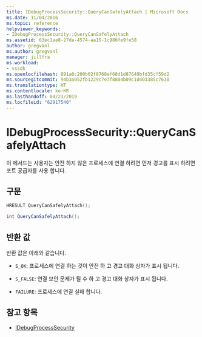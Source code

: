 ```yaml
---
title: IDebugProcessSecurity::QueryCanSafelyAttach | Microsoft Docs
ms.date: 11/04/2016
ms.topic: reference
helpviewer_keywords:
- IDebugProcessSecurity::QueryCanSafelyAttach
ms.assetid: 63ec1ae8-27da-4574-aa15-1c986fe9fe58
author: gregvanl
ms.author: gregvanl
manager: jillfra
ms.workload:
- vssdk
ms.openlocfilehash: 891a0c200b02f8768ef68d1d87649bfd35cf59d2
ms.sourcegitcommit: 94b3a052fb1229c7e7f8804b09c1d403385c7630
ms.translationtype: HT
ms.contentlocale: ko-KR
ms.lasthandoff: 04/23/2019
ms.locfileid: "62917540"
---
```

# <a name="idebugprocesssecurityquerycansafelyattach"></a>IDebugProcessSecurity::QueryCanSafelyAttach
이 메서드는 사용자는 안전 하지 않은 프로세스에 연결 하려면 먼저 경고를 표시 하려면 포트 공급자를 사용 합니다.

## <a name="syntax"></a>구문

```cpp
HRESULT QueryCanSafelyAttach();
```

```csharp
int QueryCanSafelyAttach();
```

## <a name="return-value"></a>반환 값
 반환 값은 아래와 같습니다.

- `S_OK`: 프로세스에 연결 하는 것이 안전 하 고 경고 대화 상자가 표시 됩니다.

- `S_FALSE`: 연결 보안 문제가 될 수 하 고 경고 대화 상자가 표시 됩니다.

- `FAILURE`: 프로세스에 연결 실패 합니다.

## <a name="see-also"></a>참고 항목
- [IDebugProcessSecurity](../../../extensibility/debugger/reference/idebugprocesssecurity.md)